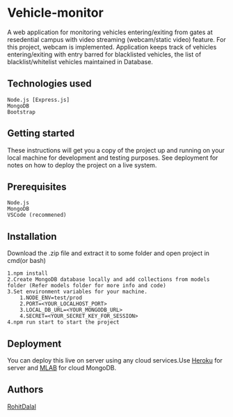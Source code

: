 # Vehicle-monitor
A web application for monitoring vehicles entering/exiting from gates at resedential campus with video streaming (webcam/static video) feature.
For this project, webcam is implemented. 
Application keeps track of vehicles entering/exiting with entry barred for blacklisted vehicles, the list of blacklist/whitelist vehicles maintained in Database.

## Technologies used
```
Node.js [Express.js]
MongoDB
Bootstrap
```

## Getting started
These instructions will get you a copy of the project up and running on your local machine for development and testing purposes.
See deployment for notes on how to deploy the project on a live system.

## Prerequisites
```
Node.js
MongoDB
VSCode (recommened)
```
## Installation
Download the .zip file and extract it to some folder and open project in cmd(or bash)
```
1.npm install
2.Create MongoDB database locally and add collections from models folder (Refer models folder for more info and code)
3.Set environment variables for your machine.
    1.NODE_ENV=test/prod
    2.PORT=<YOUR_LOCALHOST_PORT>
    3.LOCAL_DB_URL=<YOUR_MONGODB_URL>
    4.SECRET=<YOUR_SECRET_KEY_FOR_SESSION>
4.npm run start to start the project
```
## Deployment
You can deploy this live on server using any cloud services.Use [Heroku](https://heroku.com) for server and [MLAB](https://mlab.com) for cloud MongoDB.

## Authors
[RohitDalal](https://www.linkedin.com/in/rohit-dalal-61330116b/)
